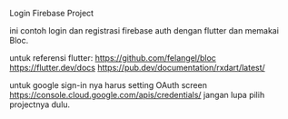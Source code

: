 Login Firebase Project

ini contoh login dan registrasi firebase auth dengan flutter dan memakai Bloc.

untuk referensi flutter:
https://github.com/felangel/bloc
https://flutter.dev/docs
https://pub.dev/documentation/rxdart/latest/

untuk google sign-in nya harus setting OAuth screen https://console.cloud.google.com/apis/credentials/ jangan lupa pilih projectnya dulu.
